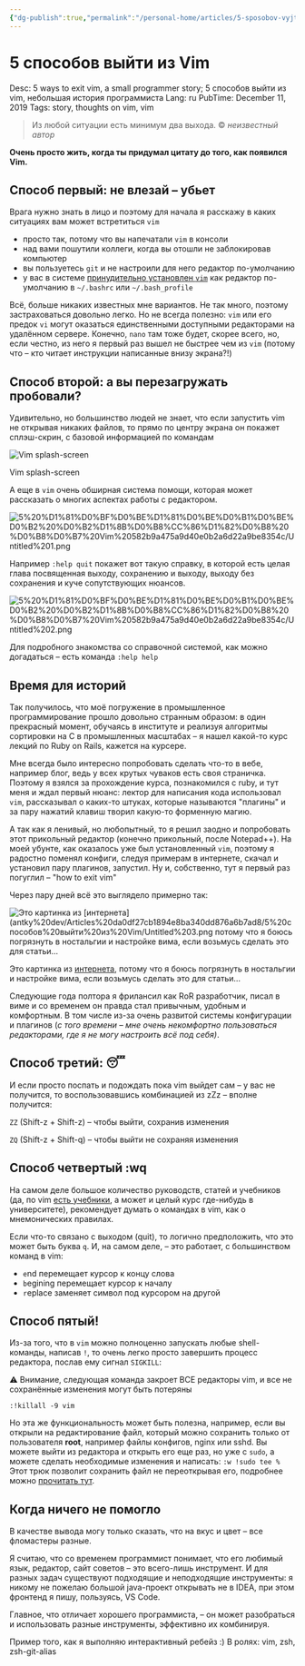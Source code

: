 ```yaml
---
{"dg-publish":true,"permalink":"/personal-home/articles/5-sposobov-vyjti-iz-vim/","dgHomeLink":true,"dgPassFrontmatter":false}
---
```


# 5 способов выйти из Vim

Desc: 5 ways to exit vim, a small programmer story; 5 способов выйти из vim, небольшая история программиста
Lang: ru
PubTime: December 11, 2019
Tags: story, thoughts on vim, vim

> Из любой ситуации есть минимум два выхода. © *неизвестный автор*
> 

**Очень просто жить, когда ты придумал цитату до того, как появился Vim.**

## Способ первый: не влезай – убьет

Врага нужно знать в лицо и поэтому для начала я расскажу в каких ситуациях вам может встретиться `vim`

- просто так, потому что вы напечатали `vim` в консоли
- над вами пошутили коллеги, когда вы отошли не заблокировав компьютер
- вы пользуетесь `git` и не настроили для него редактор по-умолчанию
- у вас в системе [принудительно установлен `vim`](https://unix.stackexchange.com/questions/73484/how-can-i-set-vi-as-my-default-editor-in-unix) как редактор по-умолчанию в 
 `~/.bashrc` или `~/.bash_profile`

Всё, больше никаких известных мне вариантов. Не так много, поэтому застраховаться довольно легко. Но не всегда полезно: `vim` или его предок `vi` могут оказаться единственными доступными редакторами на удалённом сервере. Конечно, `nano` там тоже будет, скорее всего, но, если честно, из него я первый раз вышел не быстрее чем из `vim` (потому что – кто читает инструкции написанные внизу экрана?!)

## Способ второй: а вы перезагружать пробовали?

Удивительно, но большинство людей не знает, что если запустить vim не открывая никаких файлов, то прямо по центру экрана он покажет сплэш-скрин, с базовой информацией по командам

![Vim splash-screen](Personal%20Home/Articles/5%20способов%20выйти%20из%20Vim/Untitled.png)

Vim splash-screen

А еще в `vim` очень обширная система помощи, которая может рассказать о многих аспектах работы с редактором.

![5%20%D1%81%D0%BF%D0%BE%D1%81%D0%BE%D0%B1%D0%BE%D0%B2%20%D0%B2%D1%8B%D0%B8%CC%86%D1%82%D0%B8%20%D0%B8%D0%B7%20Vim%20582b9a475a9d40e0b2a6d22a9be8354c/Untitled%201.png](Personal%20Home/Articles/5%20способов%20выйти%20из%20Vim/Untitled%201.png)

Например `:help quit` покажет вот такую справку, в которой есть целая глава посвященная выходу, сохранению и выходу, выходу без сохранения и куче сопутствующих нюансов.

![5%20%D1%81%D0%BF%D0%BE%D1%81%D0%BE%D0%B1%D0%BE%D0%B2%20%D0%B2%D1%8B%D0%B8%CC%86%D1%82%D0%B8%20%D0%B8%D0%B7%20Vim%20582b9a475a9d40e0b2a6d22a9be8354c/Untitled%202.png](Personal%20Home/Articles/5%20способов%20выйти%20из%20Vim/Untitled%202.png)

Для подробного знакомства со справочной системой, как можно догадаться – есть команда `:help help`

## Время для историй

Так получилось, что моё погружение в промышленное программирование прошло довольно странным образом: в один прекрасный момент, обучаясь в институте и реализуя алгоритмы сортировки на С в промышленных масштабах – я нашел какой-то курс лекций по Ruby on Rails, кажется на  курсере.

Мне всегда было интересно попробовать сделать что-то в вебе, например блог, ведь у всех крутых чуваков есть своя страничка. Поэтому я взялся за прохождение курса, познакомился с ruby, и тут меня и ждал первый нюанс: лектор для написания кода использовал `vim`, рассказывал о каких-то штуках, которые называются "плагины" и за пару нажатий клавиш творил какую-то форменную магию.

А так как я ленивый, но любопытный, то я решил заодно и попробовать этот прикольный редактор (конечно прикольный, после Notepad++). На моей убунте, как оказалось уже был установленный `vim`, поэтому я радостно поменял конфиги, следуя примерам в интернете, скачал и установил пару плагинов, запустил.
Ну и, собственно, тут я первый раз погуглил – "how to exit vim"

Через пару дней всё это выглядело примерно так:

![Это картинка из [интернета](antky%20dev/Articles%20da0df27cb1894e8ba340dd876a6b7ad8/5%20способов%20выйти%20из%20Vim/Untitled%203.png потому что я боюсь погрязнуть в ностальгии и настройке вима, если возьмусь сделать это для статьи...](5%20%D1%81%D0%BF%D0%BE%D1%81%D0%BE%D0%B1%D0%BE%D0%B2%20%D0%B2%D1%8B%D0%B8%CC%86%D1%82%D0%B8%20%D0%B8%D0%B7%20Vim%20582b9a475a9d40e0b2a6d22a9be8354c/Untitled%203.png)

Это картинка из [интернета](https://github.com/vrybas/dotvim), потому что я боюсь погрязнуть в ностальгии и настройке вима, если возьмусь сделать это для статьи...

Следующие года полтора я фрилансил как RoR  разработчик, писал в виме и со временем он правда стал привычным, удобным и комфортным. В том числе из-за очень развитой системы конфигурации и плагинов (*с того времени – мне очень некомфортно пользоваться редакторами, где я не могу настроить всё под себя)*.

## Способ третий: 😴

И если просто поспать и подождать пока vim выйдет сам – у вас не получится, то воспользовавшись комбинацией из zZz – вполне получится:

`ZZ` (Shift-z + Shift-z) – чтобы выйти, сохранив изменения

`ZQ` (Shift-z + Shift-q) – чтобы выйти не сохраняя изменения

## Способ четвертый :wq

На самом деле большое количество руководств, статей и учебников (да, по vim [есть учебники,](https://www.amazon.com/Mastering-Vim-Quickly-WTF-time/dp/1983325740) а может и целый курс где-нибудь в университете), рекомендует думать о командах в vim, как о мнемонических правилах.

Если что-то связано с выходом (quit), то логично предположить, что это может быть
буква `q`. 
И, на самом деле, – это работает, с большинством команд в vim:

- `e`nd перемещает курсор к концу слова
- `b`egining перемещает курсор к началу
- `r`eplace заменяет символ под курсором на другой

## Способ пятый!

Из-за того, что в `vim` можно полноценно запускать любые shell-команды, написав `!`, то очень легко просто завершить процесс редактора, послав ему сигнал `SIGKILL`:

<aside>
⚠️ Внимание, следующая команда закроет ВСЕ редакторы vim, и все не сохранённые изменения могут быть потеряны

`:!killall -9 vim`

</aside>

Но эта же функциональность может быть полезна, например, если вы открыли на редактирование файл, который можно сохранить только от пользователя **root**, например файлы конфигов, nginx или sshd. Вы можете выйти из редактора и открыть его еще раз, но уже с `sudo`, а можете сделать необходимые изменения и написать: `:w !sudo tee %`
Этот трюк позволит сохранить файл не переоткрывая его, подробнее можно [прочитать тут](https://stackoverflow.com/questions/2600783/how-does-the-vim-write-with-sudo-trick-work).

## Когда ничего не помогло

В качестве вывода могу только сказать, что на вкус и цвет – все фломастеры разные.

Я считаю, что со временем программист понимает, что его любимый язык, редактор, сайт советов – это всего-лишь инструмент. И для разных задач существуют подходящие и неподходящие инструменты: я никому не пожелаю большой java-проект открывать не в IDEA, при этом фронтенд я пишу, пользуясь, VS Code.

Главное, что отличает хорошего программиста, – он может разобраться и использовать разные инструменты, эффективно их комбинируя.

[](Personal%20Home/Articles/5%20способов%20выйти%20из%20Vim/Screen_Recording_2019-11-25_at_15.53.31.mov)

Пример того, как я выполняю интерактивный ребейз :) 
В ролях: vim, zsh, zsh-git-alias